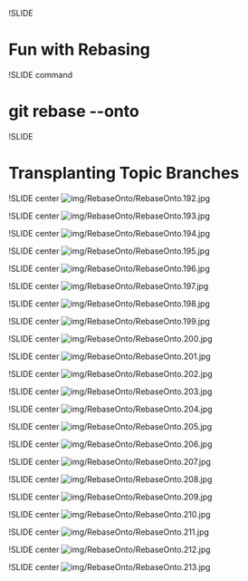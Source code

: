 !SLIDE

# Fun with Rebasing #

!SLIDE command

# git rebase --onto #

!SLIDE 

# Transplanting Topic Branches #

!SLIDE center
![img/RebaseOnto/RebaseOnto.192.jpg](img/RebaseOnto/RebaseOnto.192.jpg)

!SLIDE center
![img/RebaseOnto/RebaseOnto.193.jpg](img/RebaseOnto/RebaseOnto.193.jpg)

!SLIDE center
![img/RebaseOnto/RebaseOnto.194.jpg](img/RebaseOnto/RebaseOnto.194.jpg)

!SLIDE center
![img/RebaseOnto/RebaseOnto.195.jpg](img/RebaseOnto/RebaseOnto.195.jpg)

!SLIDE center
![img/RebaseOnto/RebaseOnto.196.jpg](img/RebaseOnto/RebaseOnto.196.jpg)

!SLIDE center
![img/RebaseOnto/RebaseOnto.197.jpg](img/RebaseOnto/RebaseOnto.197.jpg)

!SLIDE center
![img/RebaseOnto/RebaseOnto.198.jpg](img/RebaseOnto/RebaseOnto.198.jpg)

!SLIDE center
![img/RebaseOnto/RebaseOnto.199.jpg](img/RebaseOnto/RebaseOnto.199.jpg)

!SLIDE center
![img/RebaseOnto/RebaseOnto.200.jpg](img/RebaseOnto/RebaseOnto.200.jpg)

!SLIDE center
![img/RebaseOnto/RebaseOnto.201.jpg](img/RebaseOnto/RebaseOnto.201.jpg)

!SLIDE center
![img/RebaseOnto/RebaseOnto.202.jpg](img/RebaseOnto/RebaseOnto.202.jpg)

!SLIDE center
![img/RebaseOnto/RebaseOnto.203.jpg](img/RebaseOnto/RebaseOnto.203.jpg)

!SLIDE center
![img/RebaseOnto/RebaseOnto.204.jpg](img/RebaseOnto/RebaseOnto.204.jpg)

!SLIDE center
![img/RebaseOnto/RebaseOnto.205.jpg](img/RebaseOnto/RebaseOnto.205.jpg)

!SLIDE center
![img/RebaseOnto/RebaseOnto.206.jpg](img/RebaseOnto/RebaseOnto.206.jpg)

!SLIDE center
![img/RebaseOnto/RebaseOnto.207.jpg](img/RebaseOnto/RebaseOnto.207.jpg)

!SLIDE center
![img/RebaseOnto/RebaseOnto.208.jpg](img/RebaseOnto/RebaseOnto.208.jpg)

!SLIDE center
![img/RebaseOnto/RebaseOnto.209.jpg](img/RebaseOnto/RebaseOnto.209.jpg)

!SLIDE center
![img/RebaseOnto/RebaseOnto.210.jpg](img/RebaseOnto/RebaseOnto.210.jpg)

!SLIDE center
![img/RebaseOnto/RebaseOnto.211.jpg](img/RebaseOnto/RebaseOnto.211.jpg)

!SLIDE center
![img/RebaseOnto/RebaseOnto.212.jpg](img/RebaseOnto/RebaseOnto.212.jpg)

!SLIDE center
![img/RebaseOnto/RebaseOnto.213.jpg](img/RebaseOnto/RebaseOnto.213.jpg)

